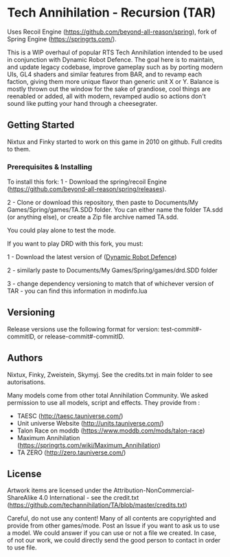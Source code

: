 # Tech Annihilation - Recursion (TAR)
Uses Recoil Engine (https://github.com/beyond-all-reason/spring), fork of Spring Engine (https://springrts.com/). 

This is a WIP overhaul of popular RTS Tech Annihilation intended to be used in conjunction with Dynamic Robot Defence. The goal here is to maintain, and update legacy codebase, improve gameplay such as by porting modern UIs, GL4 shaders and similar features from BAR, and to revamp each faction, giving them more unique flavor than generic unit X or Y. Balance is mostly thrown out the window for the sake of grandiose, cool things are reenabled or added, all with modern, revamped audio so actions don't sound like putting your hand through a cheesegrater. 

## Getting Started

Nixtux and Finky started to work on this game in 2010 on github. Full credits to them. 

### Prerequisites & Installing

To install this fork: 
1 - Download the spring/recoil Engine (https://github.com/beyond-all-reason/spring/releases).

2 - Clone or download this repository, then paste to Documents/My Games/Spring/games/TA.SDD folder. You can either name the folder TA.sdd (or anything else), or create a Zip file archive named TA.sdd.

You could play alone to test the mode. 

If you want to play DRD with this fork, you must: 

1 - Download the latest version of ([Dynamic Robot Defence](https://github.com/techannihilation/drd))

2 - similarly paste to Documents/My Games/Spring/games/drd.SDD folder

3 - change dependency versioning to match that of whichever version of TAR - you can find this information in modinfo.lua

## Versioning
Release versions use the following format for version: test-commit#-commitID, or release-commit#-commitID.  

## Authors

Nixtux, Finky, Zweistein, Skymyj.
See the credits.txt in main folder to see autorisations.

Many models come from other total Annihilation Community. We asked permission to use all models, script and effects. They provide from : 
- TAESC (http://taesc.tauniverse.com/)
- Unit universe Website (http://units.tauniverse.com/)
- Talon Race on moddb (https://www.moddb.com/mods/talon-race)
- Maximum Annihilation (https://springrts.com/wiki/Maximum_Annihilation)
- TA ZERO (http://zero.tauniverse.com/)


## License

Artwork items are licensed under the Attribution-NonCommercial-ShareAlike 4.0 International - see the credit.txt (https://github.com/techannihilation/TA/blob/master/credits.txt)

Careful, do not use any content! Many of all contents are copyrighted and provide from other games/mode. 
Post an Issue if you want to ask us to use a model. We could answer if you can use or not a file we created. In case, of not our work, we could directly send the good person to contact in order to use file.
